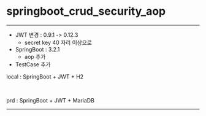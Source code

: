 # springboot_crud_security_aop

***


- JWT 변경 : 0.9.1 ->  0.12.3
  - secret key 40 자리 이상으로
- SpringBoot : 3.2.1
  - aop 추가
- TestCase 추가

local : SpringBoot + JWT + H2  

<br/>

prd : SpringBoot + JWT + MariaDB

***
